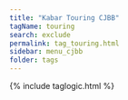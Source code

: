```yaml
---
title: "Kabar Touring CJBB"
tagName: touring
search: exclude
permalink: tag_touring.html
sidebar: menu_cjbb
folder: tags
---
```

{% include taglogic.html %}